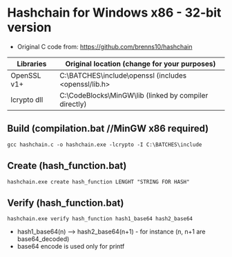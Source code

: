 # Hashchain for Windows x86 - 32-bit version
* Original C code from: https://github.com/brenns10/hashchain

| Libraries | Original location (change for your purposes) |
| ------------- | ------------- |
| OpenSSL v1+ | C:\BATCHES\include\openssl (includes <openssl/lib.h> |
| lcrypto dll  | C:\CodeBlocks\MinGW\lib (linked by compiler directly)|

Build (compilation.bat //MinGW x86 required)
-----
    gcc hashchain.c -o hashchain.exe -lcrypto -I C:\BATCHES\include
Create (hash_function.bat)
-----
    hashchain.exe create hash_function LENGHT "STRING FOR HASH"
Verify (hash_function.bat)
-----
    hashchain.exe verify hash_function hash1_base64 hash2_base64
* hash1_base64(n) --> hash2_base64(n+1) - for instance (n, n+1 are base64_decoded)
* base64 encode is used only for printf
